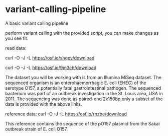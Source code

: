 # variant-calling-pipeline
A basic variant calling pipeline 

perform variant calling with the provided script, you can make changes as you see fit.

read data:

curl -O -J -L https://osf.io/shqpv/download

curl -O -J -L https://osf.io/9m3ch/download

The dataset you will be working with is from an Illumina MiSeq dataset. The sequenced organism is an
enterohaemorrhagic E. coli (EHEC) of the serotype O157, a potentially fatal gastrointestinal pathogen. The sequenced bacterium was part of an outbreak investigation in the St. Louis area, USA in 2011. The sequencing was done as
paired-end 2x150bp,only a subset of the data is provided with the above links.

reference data: 
curl -O -J -L https://osf.io/rnzbe/download

This reference contains the sequence of the pO157 plasmid from the Sakai outbreak strain of E. coli O157.
